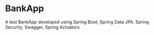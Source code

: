# BankApp
A test BankApp developed using Spring Boot, Spring Data JPA, Spring Security, Swagger, Spring Actuators
